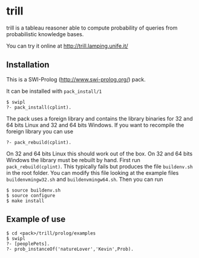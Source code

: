 trill
=====

trill is a tableau reasoner able to compute probability of queries from probabilistic knowledge bases.
 
You can try it online at http://trill.lamping.unife.it/

Installation
------------
This is a SWI-Prolog (http://www.swi-prolog.org/) pack.

It can be installed with `pack_install/1`

    $ swipl
    ?- pack_install(cplint).

The pack uses a foreign library and contains the library binaries for 32 and 64 bits Linux and 32 and 64 bits Windows. If you want to recompile the foreign library you can use

    ?- pack_rebuild(cplint).

On 32 and 64 bits Linux this should work out of the box. On 32 and 64 bits Windows the library must be rebuilt by hand. 
First run `pack_rebuild(cplint)`. This typically fails but produces the file
`buildenv.sh` in the root folder. You can modify this file looking at the
example files
`buildenvmingw32.sh` and `buildenvmingw64.sh`. Then you can run

    $ source buildenv.sh
    $ source configure
    $ make install


Example of use
---------------

    $ cd <pack>/trill/prolog/examples
    $ swipl
    ?- [peoplePets].
    ?- prob_instanceOf('natureLover','Kevin',Prob).

